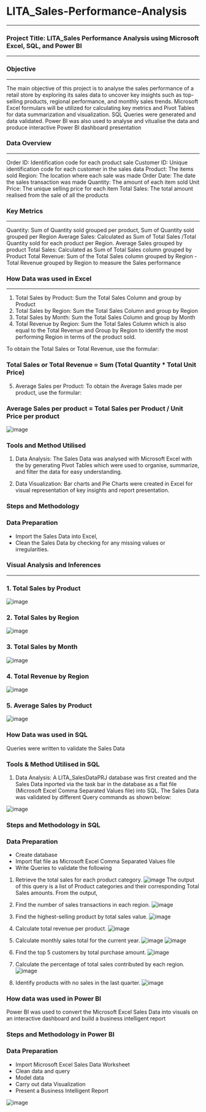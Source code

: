 # LITA_Sales-Performance-Analysis
----

### Project Title: LITA_Sales Performance Analysis using Microsoft Excel, SQL, and Power BI
---

### Objective
---
The main objective of this project is to analyse the sales performance of a retail store by exploring its sales data to uncover key insights such as top-selling products, 
regional performance, and monthly sales trends. Microsoft Excel formulars will be utilized for calculating key metrics and Pivot Tables for data summarization and visualization. SQL Queries were generated and data validated. Power BI was also used to analyse and vitualise the data and produce  interactive Power BI dashboard presentation 

### Data Overview
---
Order ID: Identification code for each product sale 
Customer ID: Unique identification code for each customer in the sales data 
Product: The items sold
Region: The location where each sale was made
Order Date: The date the sales transaction was made
Quantity: The amount of each item sold
Unit Price:  The unique selling price for each item
Total Sales: The total amount realised from the sale of all the products

### Key Metrics
---
Quantity:  Sum of Quantity sold grouped per product, Sum of Quantity sold grouped per Region
Average Sales: Calculated as Sum of Total Sales /Total Quantity sold for each product per Region. Average Sales grouped by product
Total Sales: Calculated as Sum of Total Sales column grouped by Product 
Total Revenue: Sum of the Total Sales column grouped by Region - Total Revenue grouped by Region to measure the Sales performance 

### How Data was used in Excel
---
1. Total Sales by Product: Sum the Total Sales Column and group by Product
2. Total Sales by Region: Sum the Total Sales Column and group by Region
3. Total Sales by Month: Sum the Total Sales Column and group by Month 
4. Total Revenue by Region: Sum the Total Sales Column which is also equal to the Total Revenue and Group by Region
   to identify the most performing Region in terms of the product sold. 

To obtain the Total Sales or Total Revenue, use the formular:
### Total Sales or Total Revenue = Sum (Total Quantity * Total Unit Price)

5. Average Sales per Product: To obtain the Average Sales made per product, use the formular: 
### Average Sales per product = Total Sales per Product / Unit Price per product

![image](https://github.com/user-attachments/assets/f3027f2e-a48e-4e8a-acb4-8600abdf332f)

### Tools and Method Utilised
1. Data Analysis: The Sales Data was analysed with Microsoft Excel with the by generating Pivot Tables which were used to organise, 
summarize, and filter the data for easy understanding. 

2. Data Visualization: Bar charts and Pie Charts were created in Excel for visual representation of key insights and report presentation.

### Steps and Methodology

### Data Preparation
* Import the Sales Data into Excel,
* Clean the Sales Data by checking for any missing values or irregularities. 

### Visual Analysis and Inferences
---
### 1. Total Sales by Product
![image](https://github.com/user-attachments/assets/7ca0fa0f-d311-4e94-be33-2fecfd522d07)

### 2. Total Sales by Region
![image](https://github.com/user-attachments/assets/65d9eac5-510d-4cc6-b180-e7225610bbd0)

### 3. Total Sales by Month
![image](https://github.com/user-attachments/assets/5ecbf28b-1677-488a-b140-b3cd742911ba)

### 4. Total Revenue by Region
   ![image](https://github.com/user-attachments/assets/bf38f856-bec6-4f4b-8ce8-ec155ecd276a)
   
### 5. Average Sales by Product
![image](https://github.com/user-attachments/assets/f28e2a8c-48b4-4f83-97fc-6e754ee40728)

### How Data was used in SQL
Queries were written to validate the Sales Data

### Tools & Method Utilised in SQL
1. Data Analysis: A LITA_SalesDataPRJ database was first created and the Sales Data inported via the task bar in the database as a flat file (Microsoft Excel Comma Separated Values file) into SQL. The Sales Data was validated by different Query commands as shown below:
    
![image](https://github.com/user-attachments/assets/2f7b46b5-84ef-4e95-a23d-9e73d2795303)

### Steps and Methodology in SQL

### Data Preparation
* Create database
* Import flat file as Microsoft Excel Comma Separated Values file
* Write Queries to validate the following

1. Retrieve the total sales for each product category.
   ![image](https://github.com/user-attachments/assets/e3def7b7-0222-45dd-b986-906073b95046)
The output of this query is a list of Product categories and their corresponding Total Sales amounts. From the output,  

2. Find the number of sales transactions in each region.
![image](https://github.com/user-attachments/assets/61ce6b4a-9b5e-40ee-8e49-18181b6e325f)

3. Find the highest-selling product by total sales value.
![image](https://github.com/user-attachments/assets/ff9bc9ce-b2ce-4488-b0c6-f8acc3a340f1)
   
4. Calculate total revenue per product.
![image](https://github.com/user-attachments/assets/6098e830-09d4-4fb4-9629-6060d90278fa)
   
5. Calculate monthly sales total for the current year.
![image](https://github.com/user-attachments/assets/48605ade-999b-48fc-b8c8-29ce7d588ae2)
![image](https://github.com/user-attachments/assets/3fc67383-f73e-4848-889e-91169fc7b145)

6. Find the top 5 customers by total purchase amount.
![image](https://github.com/user-attachments/assets/d4a34850-8d4b-429d-8d63-0046c164defd)

7. Calculate the percentage of total sales contributed by each region.
![image](https://github.com/user-attachments/assets/63cc8778-0a13-4de7-8921-fd383bc63f0d)

8. Identify products with no sales in the last quarter.
![image](https://github.com/user-attachments/assets/19400848-f36c-42ae-a14f-a0c4aeff0d55)

### How data was used in Power BI
Power BI was used to convert the Microsoft Excel Sales Data into visuals on an interactive dashboard and build a business intelligent report 

### Steps and Methodology in Power BI

### Data Preparation
* Import Microsoft Excel Sales Data Worksheet
* Clean data and query
* Model data
* Carry out data Visualization
* Present a Business Intelligent Report

![image](https://github.com/user-attachments/assets/edcbec31-b1e6-4aca-bf3c-119c12e9c114)


  



   










